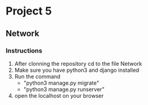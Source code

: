 # Project 5

## Network

### Instructions

1. After clonning the repository cd to the file Network
2. Make sure you have python3 and django installed
3.  Run the command
    * "python3 manage.py migrate"
    * "python3 manage.py runserver"
4. open the localhost on your browser
